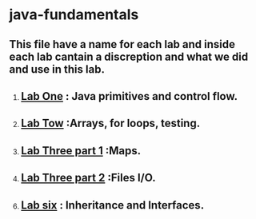# java-fundamentals
## This file have a name for each lab and inside each lab cantain a discreption and what we did and use in this lab.

1. ## [Lab One](basics/README.md) :  Java primitives and control flow.

2. ## [Lab Tow](basiclibrary/README.md) :Arrays, for loops, testing.

3. ## [Lab Three part 1](basiclibrary/README.md) :Maps.

4. ## [Lab Three part 2](linter1/README.md) :Files I/O.

<!-- 5. ## [Lab four](bitMap/README.md) :Files I/O. -->

6. ## [Lab six](inheritance/README.md) : Inheritance and Interfaces.
